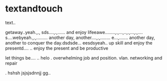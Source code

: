 # textandtouch
text..

getaway..yeah.,.,
sds....,.,......
and enjoy lifeeawe........,.,...,..,.,...,.,....
s....webyeah.,.,.........
another day, another....,.,........
e...,.......
another day, another to conquer the day.dsdsde...
eesdsyeah..
up skill and enjoy the presentd....
..
enjoy the present and be productive 

let things be....
..
helo
. overwhelming job and position. vlan. networking and repair

.
hshsh
jsjsjsdnnjj
gg..

